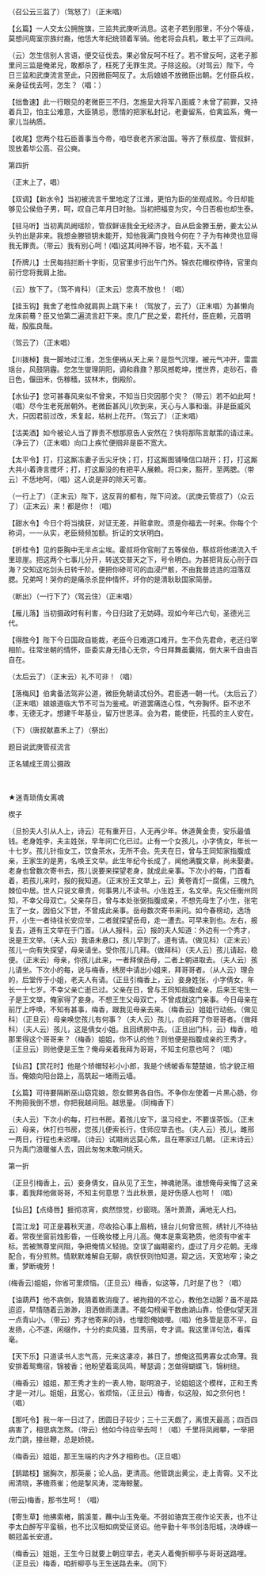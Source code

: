 <!-- { "loadSidebar": true } -->
（召公云三监了）（驾怒了）（正末唱）

【幺篇】一人交太公拥旌旗，三监共武庚听消息。这老子若到那里，不分个等级，莫想问周室宗族纣裔，他恁大年纪统领着军骑。他老将会兵机，敢土平了三四间。

（云）怎生信别人言语，便交征伐去。果必曾反呵不枉了。若不曾反呵，这老子那里问三监是俺弟兄，敢都杀了，枉死了无罪生灵。子除这般。（对驾云）陛下，今日三监和武庚流言至此，只因微臣呵反了。太后娘娘不放微臣出朝。乞付臣兵权，亲身征伐去呵，怎生？（唱：）

【拙鲁速】此一行眼见的老微臣三不归，怎施呈大将军八面威？未曾了前罪，又持着兵卫，怕主公难意，大臣猜忌，愿情的把家私封记，老妻留系，伯禽监系，俺一家儿当纳质。

【收尾】您两个柱石臣善事当今帝，咱尽衰老齐家治国。等齐了蔡叔度、管叔鲜，现放着毕公高、召公奭。


第四折

（正末上了，唱）

【双调】【新水令】当初被流言千里地定了江淮，更怕为臣的坐观成败。今日却能够见公侯伯子男，呵，叹自己年月日时胎。当初把福变为灾，今日否极也却生泰。

【驻马听】当初离凤阙瑶阶，管叔鲜诬我全无经济才。自从启金滕玉册，姜太公从头钓出是非来。我想金滕锁钥未能开，知他我满门良贱今何在？子为有神灵也显得我无罪责。（带云）我有别心呵！(唱)这其间神不容，地不载，天不盖！

【乔牌儿】士民每挡拦断十字街，见官里步行出午门外。锦衣花帽权停待，官里向前行您将我肩上抬。

（云）放下了。（驾不肯科）（正末云）您真不放也！（唱）

【挂玉钩】我舍了老性命就肩舆上跳下来！（驾放了，云了）（正末唱）为甚懒向龙床前蓦？臣又怕第二遍流言赶下来。庶几广民之爱，君托付，臣庇赖，元首明哉，股肱良哉。

（驾云了）（正末唱）

【川拨棹】我一脚地过江淮，怎生便祸从天上来？是怨气沉埋，被元气冲开，雷震瑶台，风鼓阴霾。您怎生燮理阴阳，调和鼎鼐？那风撼乾坤，搅世界，走砂石，昏日色，偃田禾，伤稼穑，拔林木，倒殿阶。

【水仙子】您可甚春风来似不曾来，不知当日灾因那个灾？（带云）若不如此呵！（唱）尽今生老死居朝外。老微臣甚风儿吹到来，天心与人事和谐。非是臣威风大，只因君前过改，禾复起，枯树上花开。（驾云了）（正末唱）

【沽美酒】如今被论人当了罪责不想那原告人安然在？快将那陈言献策的请过来。（净云了）（正末唱）向口上疾忙便掴非是臣不宽大。

【太平令】打，打这厮冻妻子舌尖牙快；打，打这厮图铺嗓信口胡开；打，打这厮大共小着谗言搅坏；打，打这厮没的有把平人展赖。将口来，豁开，至两腮。（带云）不恁地呵，（唱）这人说是非的除天可害。

（一行上了）（正末云）陛下，这反背的都有，陛下问波。（武庚云管叔了）（众云了）（正末云）来！都是你！（唱）

【甜水令】今日个将当擒获，对证无差，并赃拿败。须是你福去一时来。你每个个称词，一一从实，老臣频频加额。折证的文状明白。

【折桂令】见的臣胸中无半点尘埃。霍叔将你官削了五等侯伯，蔡叔将他递流入千里琼崖。把这两个七事儿分开，转送交普天之下，号令明白。为甚把背反心刑于四海？交知这吃剑头日转千阶。便把你碜可可的血浸尸骸，不由我普涟涟的泪落双腮。兄弟呵！哭你的是痛杀杀昆仲情怀，坏你的是清耿耿国家简册。

（断出）（一行下了）（驾云住）（正末唱）

【雁儿落】当初摄政时有利害，今日归政了无妨碍。现如今年已六旬，圣德光三代。

【得胜今】陛下今日国政自能裁，老臣今日难道口难开。生不负先君命，老还归宰相阶。往常坐朝的情怀，臣委实身无措心无奈，今日拜舞虽囊揣，倒大来千自由百自在。

（太后云了）（正末云）礼不可非！（唱）

【落梅风】伯禽备法驾非公道，微臣免朝请忒份外。君臣遇一朝一代。（太后云了）（正末唱）娘娘道临大节不可当为鉴戒。听道罢痛连心性，气夯胸怀。臣不忠不孝，无德无才。想建千年基业，留万世恩泽。会为君，能使臣，托孤的主人安在。

（下）（唐叔献嘉禾上了）（祭出）

题目说武庚管叔流言

正名辅成王周公摄政


　
　




★迷青琐倩女离魂

楔子

（旦扮夫人引从人上，诗云）花有重开日，人无再少年。休道黄金贵，安乐最值钱。老身姓李，夫主姓张，早年间亡化已过。止有一个女孩儿，小字倩女，年长一十七岁。孩儿针指女工，饮食茶水，无所不会。先夫在日，曾与王同知家指腹成亲，王家生的是男，名唤王文举。此生年纪今长成了，闻他满腹文章，尚未娶妻。老身也曾数次寄书去，孩儿说要来探望老身，就成此亲事。下次小的每，门首看着，若孩儿来时，报的我知道。（正末扮王文举上，云）黄卷青灯一腐儒，三槐九棘位中居。世人只说文章贵，何事男儿不读书。小生姓王，名文举。先父任衡州同知，不幸父母双亡。父亲存日，曾与本处张弼指腹成亲，不想先母生了小生，张宅生了一女，因伯父下世，不曾成此亲事。岳母数次寄书来问。如今春榜动，选场开，小生一者待往长安应举，二者就探望岳母，走一遭去。可早来到也。左右，报复去，道有王文举在于门首。（从人报科，云）报的夫人知道：外边有一个秀才，说是王文举。（夫人云）我语未悬口，孩儿早到了。道有请。（做见科）（正末云）孩儿一向有失探望，母亲请坐。受你孩儿几拜。（做拜科）（夫人云）孩儿请起，稳便。（正末云）母亲，你孩儿此来，一者拜侯岳母，二者上朝进取去。（夫人云）孩儿请坐。下次小的每，说与梅香，绣房中请出小姐来，拜哥哥者。（从人云）理会的，后堂传于小姐，老夫人有请。（正旦引梅香上，云）妾身姓张，小字倩女，年长一十七岁。不幸父亲亡逝已过。父亲在日，曾与王同知指腹成亲，后来王宅生一子是王文举，俺家得了妾身。不想王生父母双亡，不曾成就这门亲事。今日母亲在前厅上呼唤，不知有甚事，梅香，跟我见母亲去来。（梅香云）姐姐行动些。（做见科）（正旦云）母亲唤您孩儿有何事？（夫人云）孩儿，向前拜了你哥哥者。（做拜科）（夫人云）孩儿，这是倩女小姐。且回绣房中去。（正旦出门科，云）梅香，咱那里得这个哥哥来？（梅香）姐姐，你不认的他？则他便是指腹成亲的王秀才。（正旦云）则他便是王生？俺母亲着我拜为哥哥，不知主何意也呵？（唱）

【仙吕】【赏花时】他是个矫帽轻衫小小郎，我是个绣帔香车楚楚娘，恰才貌正相当。俺娘向阳台路上，高筑起一堵雨云墙。

【幺篇】可待要隔断巫山窈窕娘，怨女鳏男各自伤。不争你左使着一片黑心肠，你不拘箝我倒不想，你把我越间阻。越思量。（同梅香下）

（夫人云）下次小的每，打扫书房。着孩儿安下，温习经史，不要误茶饭。（正末云）母亲，休打扫书房，您孩儿便索长行，住师应举去也。（夫人云）孩儿，雎邢一两日，行程也未迟哩。（诗云）试期尚远莫心焦，且在寒家过几朝。（正末诗云）只为禹门浪暖催人去，因此匆匆未敢问桃夭。


第一折

（正旦引梅香上，云）妾身倩女，自从见了王生，神魂驰荡。谁想俺母亲悔了这亲事，着我拜他做哥哥，不知主何意思？当此秋景，是好伤感人也呵！（唱）

【仙吕】【点绛唇】捱彻凉宵，疯然惊觉，纱窗晓。落叶萧萧，满地无人扫。

【混江龙】可正是暮秋天道，尽收拾心事上眉梢，镜台儿何曾览照，绣针儿不待拈着。常夜坐窗前烛影昏，一任晚妆楼上月儿高。俺本是乘鸾艳质，他须有中雀丰标。苦被煞尊堂间阻，争把俺情义轻抛。空误了幽期密约，虚过了月夕花朝。无缘配合，有分煎熬。情默默难解自无聊，病恹恹则怕知道。窥之远，天宽地窄；染之重，梦断魂劳！

(梅香云)姐姐，你省可里烦恼。（正旦云）梅香，似这等，几时是了也？（唱）

【油葫芦】他不病倒，我猜着敢消瘦了。被拘箝的不忿心，教他怎动脚？虽不是路迢迢，早情随着云渺渺，泪洒做雨潇潇。不能勾榜阑干数曲湖山靠，恰便似望天涯一点青山小。（带云）秀才他寄来的诗，也埋怨俺娘哩。（唱）他多管是意不平，自发扬，心不遂，闲缀作，十分的卖风骚，显秀丽，夸才调。我这里详句法，看挥毫。

【天下乐】只道读书人志气高，元来这凄凉，甚日了。想俺这孤男寡女忒命薄。我安排着鸳鸯宿，锦被香；他盼望着鸾凤鸣，琴瑟调；怎做得蝴蝶飞，锦树绕。

（梅香云）姐姐，那王秀才生的一表人物，聪明浪子，论姐姐这个模样，正和王秀才是一对儿。姐姐，且宽心，省烦恼，（正旦云）梅香，似这般，如之奈何也！（唱）

【那吒令】我一年一日过了，团圆日子较少；三十三天觑了，离恨天最高；四百四病害了，相思病怎熬。（带云）他如今待应举去呵！（唱）千里将凤阙攀，一举把龙门跳，接丝鞭，总是娇娆。

（梅香云）姐姐，那王生端的内才外才相称也。（正旦唱）

【鹊踏枝】据胸次，那英豪；论人品，更清高。他管跳出黄尘，走上青霄。又不比闹清晓，茅檐燕雀；他是掣风涛，混海鲸鳌。

(带云)梅香，那书生呵！（唱）

【寄生草】他拂索楮，鹅溪茧，蘸中山玉免毫。不弱如骆宾王夜作论天表，也不让李太白醉写平蛮稿，也不比汉相如病受征贤诏。他辛勤十年书剑洛阳城，决峥嵘一朝冠盖长安道。

（梅香云）姐姐，王生今日就要上朝应举去，老夫人着俺折柳亭与哥哥送路哩。（正旦云）梅香，咱折柳亭与王生送路去来。（同下）

